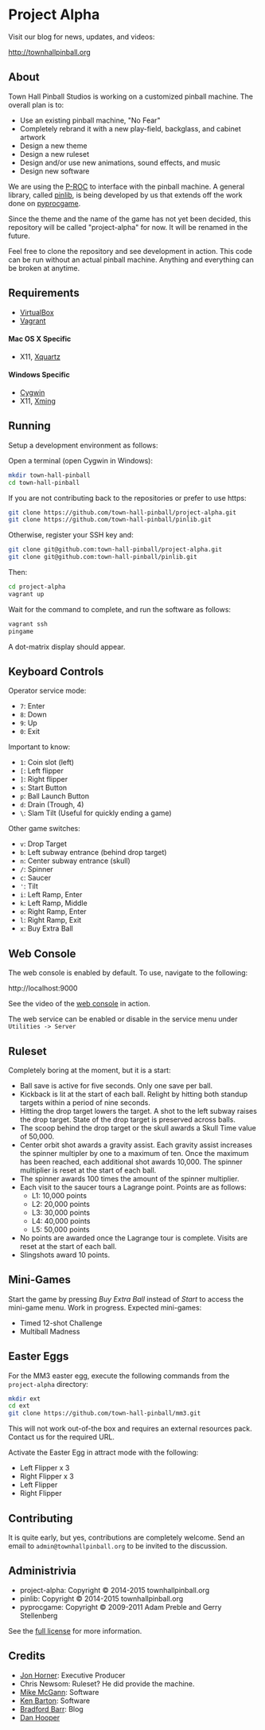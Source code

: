 # Project Alpha

Visit our blog for news, updates, and videos:

http://townhallpinball.org

## About

Town Hall Pinball Studios is working on a customized pinball machine. The
overall plan is to:

* Use an existing pinball machine, "No Fear"
* Completely rebrand it with a new play-field, backglass, and cabinet artwork
* Design a new theme
* Design a new ruleset
* Design and/or use new animations, sound effects, and music
* Design new software

We are using the [P-ROC](http://www.pinballcontrollers.com/index.php/products/p-roc)
to interface with the pinball machine. A general library, called
[pinlib](https://github.com/town-hall-pinball/pinlib), is being developed
by us that extends off the work done on
[pyprocgame](https://github.com/preble/pyprocgame).

Since the theme and the name of the game has not yet been decided,
this repository will be called "project-alpha" for now. It will be renamed
in the future.

Feel free to clone the repository and see development in action. This code
can be run without an actual pinball machine. Anything and everything can be
broken at anytime.

## Requirements

* [VirtualBox](https://www.virtualbox.org/)
* [Vagrant](https://www.vagrantup.com/)

#### Mac OS X Specific

* X11, [Xquartz](http://xquartz.macosforge.org/trac/wiki)

#### Windows Specific

* [Cygwin](https://www.cygwin.com)
* X11, [Xming](https://sourceforge.net/projects/xming/files/latest/download)

## Running

Setup a development environment as follows:

Open a terminal (open Cygwin in Windows):

```bash
mkdir town-hall-pinball
cd town-hall-pinball
```

If you are not contributing back to the repositories or prefer to use https:
```bash
git clone https://github.com/town-hall-pinball/project-alpha.git
git clone https://github.com/town-hall-pinball/pinlib.git
```

Otherwise, register your SSH key and:
```bash
git clone git@github.com:town-hall-pinball/project-alpha.git
git clone git@github.com:town-hall-pinball/pinlib.git
```

Then:
``` bash
cd project-alpha
vagrant up
```

Wait for the command to complete, and run the software as follows:

```bash
vagrant ssh
pingame
```

A dot-matrix display should appear.

## Keyboard Controls

Operator service mode:

* ``7``: Enter
* ``8``: Down
* ``9``: Up
* ``0``: Exit

Important to know:

* ``1``: Coin slot (left)
* ``[``: Left flipper
* ``]``: Right flipper
* ``s``: Start Button
* ``p``: Ball Launch Button
* ``d``: Drain (Trough, 4)
* ``\``: Slam Tilt (Useful for quickly ending a game)

Other game switches:

* ``v``: Drop Target
* ``b``: Left subway entrance (behind drop target)
* ``n``: Center subway entrance (skull)
* ``/``: Spinner
* ``c``: Saucer
* ``'``: Tilt
* ``i``: Left Ramp, Enter
* ``k``: Left Ramp, Middle
* ``o``: Right Ramp, Enter
* ``l``: Right Ramp, Exit
* ``x``: Buy Extra Ball

## Web Console

The web console is enabled by default. To use, navigate to the following:

http://localhost:9000

See the video of the
[web console](https://www.youtube.com/watch?v=--j8BTRcH3A)
in action.

The web service can be enabled or disable in the service menu under
``Utilities -> Server``

## Ruleset

Completely boring at the moment, but it is a start:

* Ball save is active for five seconds. Only one save per ball.
* Kickback is lit at the start of each ball. Relight by hitting both standup
targets within a period of nine seconds.
* Hitting the drop target lowers the target. A shot to the left subway raises
the drop target. State of the drop target is preserved across balls.
* The scoop behind the drop target or the skull awards a Skull Time
value of 50,000.
* Center orbit shot awards a gravity assist. Each gravity assist increases the
spinner multipler by one to a maximum of ten. Once the maximum has been
reached, each additional shot awards 10,000. The spinner multiplier is reset
at the start of each ball.
* The spinner awards 100 times the amount of the spinner multiplier.
* Each visit to the saucer tours a Lagrange point. Points are as follows:
  * L1: 10,000 points
  * L2: 20,000 points
  * L3: 30,000 points
  * L4: 40,000 points
  * L5: 50,000 points
* No points are awarded once the Lagrange tour is complete. Visits are reset at
the start of each ball.
* Slingshots award 10 points.


## Mini-Games

Start the game by pressing *Buy Extra Ball* instead of *Start* to access the
mini-game menu. Work in progress. Expected mini-games:

* Timed 12-shot Challenge
* Multiball Madness

## Easter Eggs

For the MM3 easter egg, execute the following commands from the `project-alpha`
directory:

```bash
mkdir ext
cd ext
git clone https://github.com/town-hall-pinball/mm3.git
```

This will not work out-of-the box and requires an external resources pack.
Contact us for the required URL.

Activate the Easter Egg in attract mode with the following:

* Left Flipper x 3
* Right Flipper x 3
* Left Flipper
* Right Flipper

## Contributing

It is quite early, but yes, contributions are completely welcome.
Send an email to `admin@townhallpinball.org` to be invited
to the discussion.

## Administrivia

* project-alpha: Copyright &copy; 2014-2015 townhallpinball.org
* pinlib: Copyright &copy; 2014-2015 townhallpinball.org
* pyprocgame: Copyright &copy; 2009-2011 Adam Preble and Gerry Stellenberg

See the [full license](LICENSE.md) for more information.

## Credits

* [Jon Horner](https://github.com/charredresistors): Executive Producer
* Chris Newsom: Ruleset? He did provide the machine.
* [Mike McGann](https://github.com/mike-mcgann): Software
* [Ken Barton](https://github.com/stappkb): Software
* [Bradford Barr](https://github.com/bradfordbarr): Blog
* [Dan Hooper](https://github.com/danhooper)
